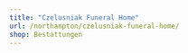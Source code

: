 ```yaml
---
title: "Czelusniak Funeral Home"
url: /northampton/czelusniak-funeral-home/
shop: Bestattungen
---
```

